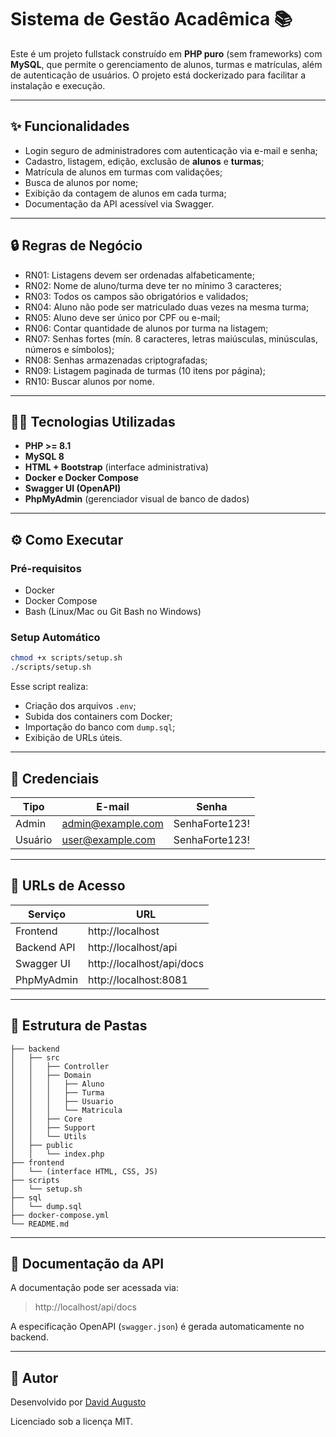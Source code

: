 
# Sistema de Gestão Acadêmica 📚

Este é um projeto fullstack construído em **PHP puro** (sem frameworks) com **MySQL**, que permite o gerenciamento de alunos, turmas e matrículas, além de autenticação de usuários. O projeto está dockerizado para facilitar a instalação e execução.

---

## ✨ Funcionalidades

- Login seguro de administradores com autenticação via e-mail e senha;
- Cadastro, listagem, edição, exclusão de **alunos** e **turmas**;
- Matrícula de alunos em turmas com validações;
- Busca de alunos por nome;
- Exibição da contagem de alunos em cada turma;
- Documentação da API acessível via Swagger.

---

## 🔒 Regras de Negócio

- RN01: Listagens devem ser ordenadas alfabeticamente;
- RN02: Nome de aluno/turma deve ter no mínimo 3 caracteres;
- RN03: Todos os campos são obrigatórios e validados;
- RN04: Aluno não pode ser matriculado duas vezes na mesma turma;
- RN05: Aluno deve ser único por CPF ou e-mail;
- RN06: Contar quantidade de alunos por turma na listagem;
- RN07: Senhas fortes (mín. 8 caracteres, letras maiúsculas, minúsculas, números e símbolos);
- RN08: Senhas armazenadas criptografadas;
- RN09: Listagem paginada de turmas (10 itens por página);
- RN10: Buscar alunos por nome.

---

## 🧑‍💻 Tecnologias Utilizadas

- **PHP >= 8.1**
- **MySQL 8**
- **HTML + Bootstrap** (interface administrativa)
- **Docker e Docker Compose**
- **Swagger UI (OpenAPI)**
- **PhpMyAdmin** (gerenciador visual de banco de dados)

---

## ⚙️ Como Executar

### Pré-requisitos

- Docker
- Docker Compose
- Bash (Linux/Mac ou Git Bash no Windows)

### Setup Automático

```bash
chmod +x scripts/setup.sh
./scripts/setup.sh
```

Esse script realiza:

- Criação dos arquivos `.env`;
- Subida dos containers com Docker;
- Importação do banco com `dump.sql`;
- Exibição de URLs úteis.

---

## 🔐 Credenciais

| Tipo        | E-mail              | Senha              |
|-------------|---------------------|--------------------|
| Admin       | admin@example.com   | SenhaForte123!     |
| Usuário     | user@example.com    | SenhaForte123!     |

---

## 🔗 URLs de Acesso

| Serviço        | URL                        |
|----------------|-----------------------------|
| Frontend       | http://localhost            |
| Backend API    | http://localhost/api        |
| Swagger UI     | http://localhost/api/docs   |
| PhpMyAdmin     | http://localhost:8081       |

---

## 📂 Estrutura de Pastas

```
├── backend
│   ├── src
│   │   ├── Controller
│   │   ├── Domain
│   │   │   ├── Aluno
│   │   │   ├── Turma
│   │   │   ├── Usuario
│   │   │   └── Matricula
│   │   ├── Core
│   │   ├── Support
│   │   └── Utils
│   ├── public
│   │   └── index.php
├── frontend
│   └── (interface HTML, CSS, JS)
├── scripts
│   └── setup.sh
├── sql
│   └── dump.sql
├── docker-compose.yml
└── README.md
```

---

## 📑 Documentação da API

A documentação pode ser acessada via:

> http://localhost/api/docs

A especificação OpenAPI (`swagger.json`) é gerada automaticamente no backend.

---

## 🧑 Autor

Desenvolvido por [David Augusto](https://github.com/davidaugusto89)

Licenciado sob a licença MIT.
